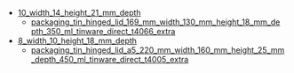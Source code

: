 * [10_width_14_height_21_mm_depth](10_width_14_height_21_mm_depth)
  * [packaging_tin_hinged_lid_169_mm_width_130_mm_height_18_mm_depth_350_ml_tinware_direct_t4066_extra](10_width_14_height_21_mm_depth/packaging_tin_hinged_lid_169_mm_width_130_mm_height_18_mm_depth_350_ml_tinware_direct_t4066_extra)
* [8_width_10_height_18_mm_depth](8_width_10_height_18_mm_depth)
  * [packaging_tin_hinged_lid_a5_220_mm_width_160_mm_height_25_mm_depth_450_ml_tinware_direct_t4005_extra](8_width_10_height_18_mm_depth/packaging_tin_hinged_lid_a5_220_mm_width_160_mm_height_25_mm_depth_450_ml_tinware_direct_t4005_extra)
